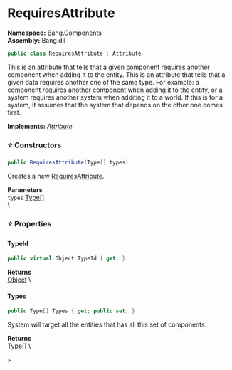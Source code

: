 # RequiresAttribute

**Namespace:** Bang.Components \
**Assembly:** Bang.dll

```csharp
public class RequiresAttribute : Attribute
```

This is an attribute that tells that a given component requires another component
            when adding it to the entity.
            This is an attribute that tells that a given data requires another one of the same type.
            For example: a component requires another component when adding it to the entity,
            or a system requires another system when additing it to a world.
            If this is for a system, it assumes that the system that depends on the other one comes first.

**Implements:** _[Attribute](https://learn.microsoft.com/en-us/dotnet/api/System.Attribute?view=net-7.0)_

### ⭐ Constructors
```csharp
public RequiresAttribute(Type[] types)
```

Creates a new [RequiresAttribute](/Bang/Components/RequiresAttribute.html).

**Parameters** \
`types` [Type[]](https://learn.microsoft.com/en-us/dotnet/api/System.Type?view=net-7.0) \
\

### ⭐ Properties
#### TypeId
```csharp
public virtual Object TypeId { get; }
```

**Returns** \
[Object](https://learn.microsoft.com/en-us/dotnet/api/System.Object?view=net-7.0) \
#### Types
```csharp
public Type[] Types { get; public set; }
```

System will target all the entities that has all this set of components.

**Returns** \
[Type[]](https://learn.microsoft.com/en-us/dotnet/api/System.Type?view=net-7.0) \


⚡